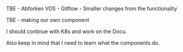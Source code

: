 

TBE - Abforken 
VOS - Gitflow - Smaller changes from the functionality 

TBE - making our own component 

I should continue with K8s and work on the Docu. 

Also keep in mind that I need to learn what the components do. 
